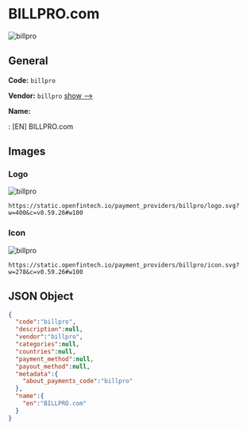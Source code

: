 
# BILLPRO.com 
![billpro](https://static.openfintech.io/payment_providers/billpro/logo.svg?w=400&c=v0.59.26#w100)  

## General 
 
**Code:** `billpro` 
 
**Vendor:** `billpro` [show -->](/vendors/billpro/) 
 
**Name:** 
 
:	[EN] BILLPRO.com 
 

## Images 

### Logo 
 
![billpro](https://static.openfintech.io/payment_providers/billpro/logo.svg?w=400&c=v0.59.26#w100)  

```
https://static.openfintech.io/payment_providers/billpro/logo.svg?w=400&c=v0.59.26#w100
```  

### Icon 
 
![billpro](https://static.openfintech.io/payment_providers/billpro/icon.svg?w=278&c=v0.59.26#w100)  

```
https://static.openfintech.io/payment_providers/billpro/icon.svg?w=278&c=v0.59.26#w100
```  

## JSON Object 

```json
{
  "code":"billpro",
  "description":null,
  "vendor":"billpro",
  "categories":null,
  "countries":null,
  "payment_method":null,
  "payout_method":null,
  "metadata":{
    "about_payments_code":"billpro"
  },
  "name":{
    "en":"BILLPRO.com"
  }
}
```  
